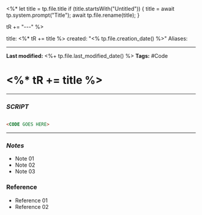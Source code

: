 <%*
  let title = tp.file.title
  if (title.startsWith("Untitled")) {
    title = await tp.system.prompt("Title");
    await tp.file.rename(title);
  } 
  
  tR += "---"
%>

title:  <%* tR += title %>
created: "<% tp.file.creation_date() %>"
Aliases: 

---
**Last modified:** <%+ tp.file.last_modified_date() %>
**Tags:** #Code 

# <%* tR += title %>
---

### *SCRIPT*
```HTML

<CODE GOES HERE>

```


---

### *Notes*
- Note 01
- Note 02
- Note 03

### Reference
- Reference 01
- Reference 02